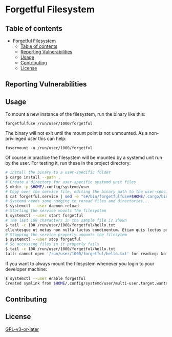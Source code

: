 
# Forgetful Filesystem

## Table of contents

- [Forgetful Filesystem](#forgetful-filesystem)
  - [Table of contents](#table-of-contents)
  - [Reporting Vulnerabilities](#reporting-vulnerabilities)
  - [Usage](#usage)
  - [Contributing](#contributing)
  - [License](#license)

## Reporting Vulnerabilities

## Usage

To mount a new instance of the filesystem, run the binary like this:

`forgetfulfuse /run/user/1000/forgetful`

The binary will not exit until the mount point is not unmounted. As a non-privileged user this can help:

`fusermount -u /run/user/1000/forgetful`

Of course in practice the filesystem will be mounted by a systemd unit run by the user. For testing it, run these in the project directory:

```sh
# Install the binary to a user-specific folder
$ cargo install --path .
# Create a directory for user-specific systemd unit files
$ mkdir -p $HOME/.config/systemd/user
# Copy over the service file, editing the binary path to the user-specific one
$ cat forgetful.service | sed -e "s#/bin/forgetfulfuse#$HOME/.cargo/bin/forgetfulfuse#" > $HOME/.config/systemd/user/forgetful.service
# Systemd needs some nudging to reread files and directories...
$ systemctl --user daemon-reload
# Starting the service mounts the filesystem
$ systemctl --user start forgetful
# The last 100 characters in the sample file is shown
$ tail -c 100 /run/user/1000/forgetful/hello.txt
ellentesque ut metus non nulla luctus condimentum. Etiam quis lectus porta orci sagittis imperdiet.
# Stopping the service properly umounts the filesytem
$ systemctl --user stop forgetful
# So accessing files in it properly fails
$ tail -c 100 /run/user/1000/forgetful/hello.txt
tail: cannot open '/run/user/1000/forgetful/hello.txt' for reading: No such file or directory
```

If you want to always mount the filesystem whenever you login to your developer machine:

```sh
$ systemctl --user enable forgetful
Created symlink from $HOME/.config/systemd/user/multi-user.target.wants/forgetful.service to $HOME/.config/systemd/user/forgetful.service.
```

## Contributing

## License

[GPL-v3-or-later](LICENSE)
